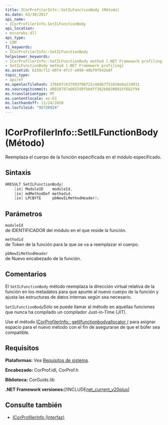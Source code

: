 ```yaml
---
title: ICorProfilerInfo::SetILFunctionBody (Método)
ms.date: 03/30/2017
api_name:
- ICorProfilerInfo.SetILFunctionBody
api_location:
- mscorwks.dll
api_type:
- COM
f1_keywords:
- ICorProfilerInfo::SetILFunctionBody
helpviewer_keywords:
- ICorProfilerInfo::SetILFunctionBody method [.NET Framework profiling]
- SetILFunctionBody method [.NET Framework profiling]
ms.assetid: b159c712-00f4-4fc7-a990-40bf9f642e8f
topic_type:
- apiref
ms.openlocfilehash: 376b9fc637993f00722c48db7f51650e0a22d931
ms.sourcegitcommit: d8020797a6657d0fbbdff362b80300815f682f94
ms.translationtype: MT
ms.contentlocale: es-ES
ms.lasthandoff: 11/24/2020
ms.locfileid: "95720924"
---
```

# <a name="icorprofilerinfosetilfunctionbody-method"></a>ICorProfilerInfo::SetILFunctionBody (Método)

Reemplaza el cuerpo de la función especificada en el módulo especificado.  
  
## <a name="syntax"></a>Sintaxis  
  
```cpp  
HRESULT SetILFunctionBody(  
    [in] ModuleID    moduleId,  
    [in] mdMethodDef methodid,  
    [in] LPCBYTE     pbNewILMethodHeader);  
```  
  
## <a name="parameters"></a>Parámetros  

 `moduleId`  
 de IDENTIFICADOR del módulo en el que reside la función.  
  
 `methodid`  
 de Token de la función para la que se va a reemplazar el cuerpo.  
  
 `pbNewILMethodHeader`  
 de Nuevo encabezado de la función.  
  
## <a name="remarks"></a>Comentarios  

 El `SetILFunctionBody` método reemplaza la dirección virtual relativa de la función en los metadatos para que apunte al nuevo cuerpo de la función y ajusta las estructuras de datos internas según sea necesario.  
  
 `SetILFunctionBody`Solo se puede llamar al método en aquellas funciones que nunca ha compilado un compilador Just-in-Time (JIT).  
  
 Use el método [ICorProfilerInfo:: getilfunctionbodyallocator (](icorprofilerinfo-getilfunctionbodyallocator-method.md) para asignar espacio para el nuevo método con el fin de asegurarse de que el búfer sea compatible.  
  
## <a name="requirements"></a>Requisitos  

 **Plataformas:** Vea [Requisitos de sistema](../../get-started/system-requirements.md).  
  
 **Encabezado:** CorProf.idl, CorProf.h  
  
 **Biblioteca:** CorGuids.lib  
  
 **.NET Framework versiones:**[!INCLUDE[net_current_v20plus](../../../../includes/net-current-v20plus-md.md)]  
  
## <a name="see-also"></a>Consulte también

- [ICorProfilerInfo (Interfaz)](icorprofilerinfo-interface.md)
